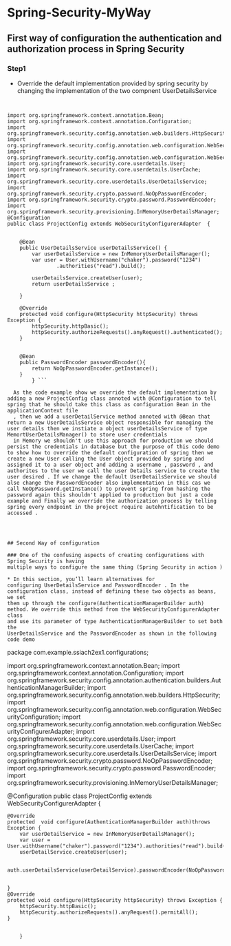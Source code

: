 # Spring-Security-MyWay

## First way of configuration the authentication and authorization process in Spring Security 

### Step1 

* Override the default implementation provided by spring security by changing the implementation of the two compnent UserDetailsService 

```


import org.springframework.context.annotation.Bean;
import org.springframework.context.annotation.Configuration;
import org.springframework.security.config.annotation.web.builders.HttpSecurity;
import org.springframework.security.config.annotation.web.configuration.WebSecurityConfiguration;
import org.springframework.security.config.annotation.web.configuration.WebSecurityConfigurerAdapter;
import org.springframework.security.core.userdetails.User;
import org.springframework.security.core.userdetails.UserCache;
import org.springframework.security.core.userdetails.UserDetailsService;
import org.springframework.security.crypto.password.NoOpPasswordEncoder;
import org.springframework.security.crypto.password.PasswordEncoder;
import org.springframework.security.provisioning.InMemoryUserDetailsManager;
@Configuration
public class ProjectConfig extends WebSecurityConfigurerAdapter  {


    @Bean
    public UserDetailsService userDetailsService() {
        var userDetailsService = new InMemoryUserDetailsManager();
        var user = User.withUsername("chaker").password("1234")
                .authorities("read").build();

        userDetailsService.createUser(user);
        return userDetailsService ;

    }

    @Override
    protected void configure(HttpSecurity httpSecurity) throws Exception {
        httpSecurity.httpBasic();
        httpSecurity.authorizeRequests().anyRequest().authenticated();
    }


    @Bean
    public PasswordEncoder passwordEncoder(){
        return NoOpPasswordEncoder.getInstance();
    }
        } ```
        
  As the code example show we override the default implementation by adding a new ProjectConfig class annoted with @Configuration to tell spring that he should take this class as configuration Bean in the applicationContext file
  , then we add a userDetailService method annoted with @Bean that return a new UserDetailsService object responsible for managing the user details then we instiate a object userDetailsService of type MemortUserDetailsManager() to store user credentials 
  in Memory we shouldn't use this approach for production we should persist the credentials in database but the purpose of this code demo to show how to override the default configuration of spring then we create a new User calling the User object provided by spring and assigned it to a user object and adding a username , password , and authorites to the user we call the user Details service to create the user desired . If we change the default UserDetailsService we should alse change the PasswordEncoder also implementation in this cas we call NoOpPassword.getInstance() to prevent spring from hashing the password again this shouldn't applied to production but just a code example and Finally we override the authorization process by telling spring every endpoint in the project require autehntification to be accessed . 
  
  
  
  
## Second Way of configuration

### One of the confusing aspects of creating configurations with Spring Security is having
multiple ways to configure the same thing (Spring Security in action ) 

* In this section, you’ll learn alternatives for
configuring UserDetailsService and PasswordEncoder . In the configuration class, instead of defining these two objects as beans, we set
them up through the configure(AuthenticationManagerBuilder auth)
method. We override this method from the WebSecurityConfigurerAdapter class
and use its parameter of type AuthenticationManagerBuilder to set both the
UserDetailsService and the PasswordEncoder as shown in the following code demo  
``` 
package com.example.ssiach2ex1.configurations;


import org.springframework.context.annotation.Bean;
import org.springframework.context.annotation.Configuration;
import org.springframework.security.config.annotation.authentication.builders.AuthenticationManagerBuilder;
import org.springframework.security.config.annotation.web.builders.HttpSecurity;
import org.springframework.security.config.annotation.web.configuration.WebSecurityConfiguration;
import org.springframework.security.config.annotation.web.configuration.WebSecurityConfigurerAdapter;
import org.springframework.security.core.userdetails.User;
import org.springframework.security.core.userdetails.UserCache;
import org.springframework.security.core.userdetails.UserDetailsService;
import org.springframework.security.crypto.password.NoOpPasswordEncoder;
import org.springframework.security.crypto.password.PasswordEncoder;
import org.springframework.security.provisioning.InMemoryUserDetailsManager;


@Configuration
public class ProjectConfig extends WebSecurityConfigurerAdapter  {

    @Override
    protected  void configure(AuthenticationManagerBuilder auth)throws Exception {
        var userDetailService = new InMemoryUserDetailsManager();
        var user = User.withUsername("chaker").password("1234").authorities("read").build();
        userDetailService.createUser(user);

        auth.userDetailsService(userDetailService).passwordEncoder(NoOpPasswordEncoder.getInstance());


    }
    @Override
    protected void configure(HttpSecurity httpSecurity) throws Exception {
        httpSecurity.httpBasic();
        httpSecurity.authorizeRequests().anyRequest().permitAll();
    }


        }


```




